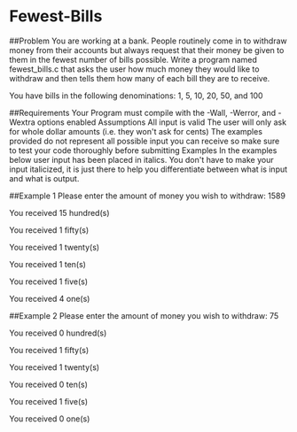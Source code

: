 # Fewest-Bills
##Problem
You are working at a bank. People routinely come in to withdraw money from their accounts but always request that their money be given to them in the fewest number of bills possible. Write a program named fewest_bills.c that asks the user how much money they would like to withdraw and then tells them how many of each bill they are to receive.

You have bills in the following denominations: 1, 5, 10, 20, 50, and 100

##Requirements
Your Program must compile with the -Wall, -Werror, and -Wextra options enabled
Assumptions
All input is valid
The user will only ask for whole dollar amounts (i.e. they won't ask for cents)
The examples provided do not represent all possible input you can receive so make sure to test your code thoroughly before submitting
Examples
In the examples below user input has been placed in italics. You don't have to make your input italicized, it is just there to help you differentiate between what is input and what is output.

##Example 1
Please enter the amount of money you wish to withdraw: 1589

You received 15 hundred(s)

You received 1 fifty(s)

You received 1 twenty(s)

You received 1 ten(s)

You received 1 five(s)

You received 4 one(s)

##Example 2
Please enter the amount of money you wish to withdraw: 75

You received 0 hundred(s)

You received 1 fifty(s)

You received 1 twenty(s)

You received 0 ten(s)

You received 1 five(s)

You received 0 one(s)
